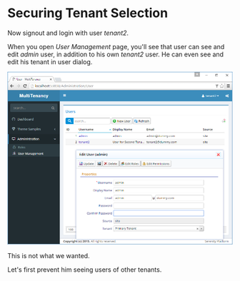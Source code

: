 # Securing Tenant Selection

Now signout and login with user *tenant2*.

When you open *User Management* page, you'll see that user can see and edit *admin* user, in addition to his own *tenant2* user. He can even see and edit his tenant in user dialog.

![Tenant2 Logged In](img/tenant2_logged_in.png)

This is not what we wanted.

Let's first prevent him seeing users of other tenants.


